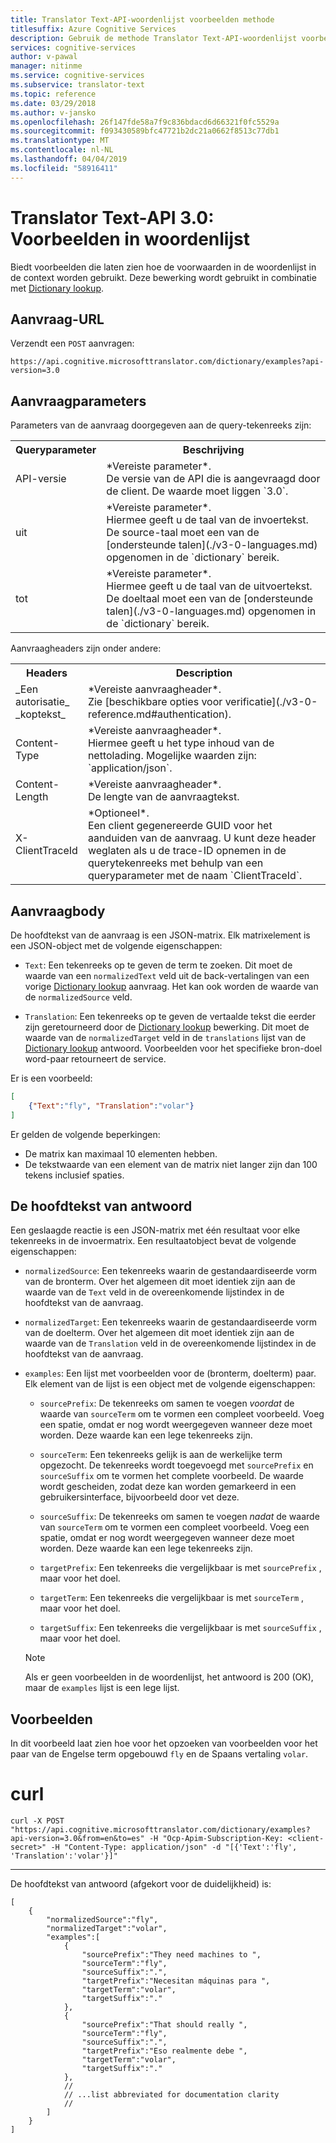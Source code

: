 ```yaml
---
title: Translator Text-API-woordenlijst voorbeelden methode
titlesuffix: Azure Cognitive Services
description: Gebruik de methode Translator Text-API-woordenlijst voorbeelden.
services: cognitive-services
author: v-pawal
manager: nitinme
ms.service: cognitive-services
ms.subservice: translator-text
ms.topic: reference
ms.date: 03/29/2018
ms.author: v-jansko
ms.openlocfilehash: 26f147fde58a7f9c836bdacd6d66321f0fc5529a
ms.sourcegitcommit: f093430589bfc47721b2dc21a0662f8513c77db1
ms.translationtype: MT
ms.contentlocale: nl-NL
ms.lasthandoff: 04/04/2019
ms.locfileid: "58916411"
---
```

# <a name="translator-text-api-30-dictionary-examples"></a>Translator Text-API 3.0: Voorbeelden in woordenlijst

Biedt voorbeelden die laten zien hoe de voorwaarden in de woordenlijst in de context worden gebruikt. Deze bewerking wordt gebruikt in combinatie met [Dictionary lookup](./v3-0-dictionary-lookup.md).

## <a name="request-url"></a>Aanvraag-URL

Verzendt een `POST` aanvragen:

```HTTP
https://api.cognitive.microsofttranslator.com/dictionary/examples?api-version=3.0
```

## <a name="request-parameters"></a>Aanvraagparameters

Parameters van de aanvraag doorgegeven aan de query-tekenreeks zijn:

<table width="100%">
  <th width="20%">Queryparameter</th>
  <th>Beschrijving</th>
  <tr>
    <td>API-versie</td>
    <td>*Vereiste parameter*.<br/>De versie van de API die is aangevraagd door de client. De waarde moet liggen `3.0`.</td>
  </tr>
  <tr>
    <td>uit</td>
    <td>*Vereiste parameter*.<br/>Hiermee geeft u de taal van de invoertekst. De source-taal moet een van de [ondersteunde talen](./v3-0-languages.md) opgenomen in de `dictionary` bereik.</td>
  </tr>
  <tr>
    <td>tot</td>
    <td>*Vereiste parameter*.<br/>Hiermee geeft u de taal van de uitvoertekst. De doeltaal moet een van de [ondersteunde talen](./v3-0-languages.md) opgenomen in de `dictionary` bereik.</td>
  </tr>
</table>

Aanvraagheaders zijn onder andere:

<table width="100%">
  <th width="20%">Headers</th>
  <th>Description</th>
  <tr>
    <td>_Een autorisatie_<br/>_koptekst_</td>
    <td>*Vereiste aanvraagheader*.<br/>Zie [beschikbare opties voor verificatie](./v3-0-reference.md#authentication).</td>
  </tr>
  <tr>
    <td>Content-Type</td>
    <td>*Vereiste aanvraagheader*.<br/>Hiermee geeft u het type inhoud van de nettolading. Mogelijke waarden zijn: `application/json`.</td>
  </tr>
  <tr>
    <td>Content-Length</td>
    <td>*Vereiste aanvraagheader*.<br/>De lengte van de aanvraagtekst.</td>
  </tr>
  <tr>
    <td>X-ClientTraceId</td>
    <td>*Optioneel*.<br/>Een client gegenereerde GUID voor het aanduiden van de aanvraag. U kunt deze header weglaten als u de trace-ID opnemen in de querytekenreeks met behulp van een queryparameter met de naam `ClientTraceId`.</td>
  </tr>
</table> 

## <a name="request-body"></a>Aanvraagbody

De hoofdtekst van de aanvraag is een JSON-matrix. Elk matrixelement is een JSON-object met de volgende eigenschappen:

  * `Text`: Een tekenreeks op te geven de term te zoeken. Dit moet de waarde van een `normalizedText` veld uit de back-vertalingen van een vorige [Dictionary lookup](./v3-0-dictionary-lookup.md) aanvraag. Het kan ook worden de waarde van de `normalizedSource` veld.

  * `Translation`: Een tekenreeks op te geven de vertaalde tekst die eerder zijn geretourneerd door de [Dictionary lookup](./v3-0-dictionary-lookup.md) bewerking. Dit moet de waarde van de `normalizedTarget` veld in de `translations` lijst van de [Dictionary lookup](./v3-0-dictionary-lookup.md) antwoord. Voorbeelden voor het specifieke bron-doel word-paar retourneert de service.

Er is een voorbeeld:

```json
[
    {"Text":"fly", "Translation":"volar"}
]
```

Er gelden de volgende beperkingen:

* De matrix kan maximaal 10 elementen hebben.
* De tekstwaarde van een element van de matrix niet langer zijn dan 100 tekens inclusief spaties.

## <a name="response-body"></a>De hoofdtekst van antwoord

Een geslaagde reactie is een JSON-matrix met één resultaat voor elke tekenreeks in de invoermatrix. Een resultaatobject bevat de volgende eigenschappen:

  * `normalizedSource`: Een tekenreeks waarin de gestandaardiseerde vorm van de bronterm. Over het algemeen dit moet identiek zijn aan de waarde van de `Text` veld in de overeenkomende lijstindex in de hoofdtekst van de aanvraag.
    
  * `normalizedTarget`: Een tekenreeks waarin de gestandaardiseerde vorm van de doelterm. Over het algemeen dit moet identiek zijn aan de waarde van de `Translation` veld in de overeenkomende lijstindex in de hoofdtekst van de aanvraag.
  
  * `examples`: Een lijst met voorbeelden voor de (bronterm, doelterm) paar. Elk element van de lijst is een object met de volgende eigenschappen:

    * `sourcePrefix`: De tekenreeks om samen te voegen _voordat_ de waarde van `sourceTerm` om te vormen een compleet voorbeeld. Voeg een spatie, omdat er nog wordt weergegeven wanneer deze moet worden. Deze waarde kan een lege tekenreeks zijn.

    * `sourceTerm`: Een tekenreeks gelijk is aan de werkelijke term opgezocht. De tekenreeks wordt toegevoegd met `sourcePrefix` en `sourceSuffix` om te vormen het complete voorbeeld. De waarde wordt gescheiden, zodat deze kan worden gemarkeerd in een gebruikersinterface, bijvoorbeeld door vet deze.

    * `sourceSuffix`: De tekenreeks om samen te voegen _nadat_ de waarde van `sourceTerm` om te vormen een compleet voorbeeld. Voeg een spatie, omdat er nog wordt weergegeven wanneer deze moet worden. Deze waarde kan een lege tekenreeks zijn.

    * `targetPrefix`: Een tekenreeks die vergelijkbaar is met `sourcePrefix` , maar voor het doel.

    * `targetTerm`: Een tekenreeks die vergelijkbaar is met `sourceTerm` , maar voor het doel.

    * `targetSuffix`: Een tekenreeks die vergelijkbaar is met `sourceSuffix` , maar voor het doel.

    > [!NOTE]
    > Als er geen voorbeelden in de woordenlijst, het antwoord is 200 (OK), maar de `examples` lijst is een lege lijst.

## <a name="examples"></a>Voorbeelden

In dit voorbeeld laat zien hoe voor het opzoeken van voorbeelden voor het paar van de Engelse term opgebouwd `fly` en de Spaans vertaling `volar`.

# [<a name="curl"></a>curl](#tab/curl)

```
curl -X POST "https://api.cognitive.microsofttranslator.com/dictionary/examples?api-version=3.0&from=en&to=es" -H "Ocp-Apim-Subscription-Key: <client-secret>" -H "Content-Type: application/json" -d "[{'Text':'fly', 'Translation':'volar'}]"
```

---

De hoofdtekst van antwoord (afgekort voor de duidelijkheid) is:

```
[
    {
        "normalizedSource":"fly",
        "normalizedTarget":"volar",
        "examples":[
            {
                "sourcePrefix":"They need machines to ",
                "sourceTerm":"fly",
                "sourceSuffix":".",
                "targetPrefix":"Necesitan máquinas para ",
                "targetTerm":"volar",
                "targetSuffix":"."
            },      
            {
                "sourcePrefix":"That should really ",
                "sourceTerm":"fly",
                "sourceSuffix":".",
                "targetPrefix":"Eso realmente debe ",
                "targetTerm":"volar",
                "targetSuffix":"."
            },
            //
            // ...list abbreviated for documentation clarity
            //
        ]
    }
]
```
